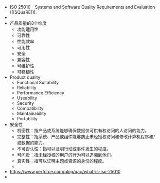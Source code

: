 - ISO 25010 – Systems and Software Quality Requirements and Evaluation ([[SQuaRE]]).
-
- 产品质量的8个维度
	- 功能适用性
	- 可靠性
	- 性能效率
	- 可用性
	- 安全
	- 兼容性
	- 可维护性
	- 可移植性
- Product quality
	- Functional Suitability
	- Reliability
	- Performance Efficiency
	- Useability
	- Security
	- Compatibility
	- Maintainability
	- Portability
- 安全性
	- 机密性：指产品或系统能够确保数据仅可供有权访问的人访问的能力。
	- 完整性：指系统、产品或组件能够防止未经授权访问和修改计算机程序和/或数据的能力。
	- 不可否认性：指可以证明行动或事件发生的程度。
	- 可问责：指未经授权的用户的行为可以追溯到他们。
	- 真实性：指可以证明主题或资源的身份的程度。
	-
- https://www.perforce.com/blog/qac/what-is-iso-25010
-